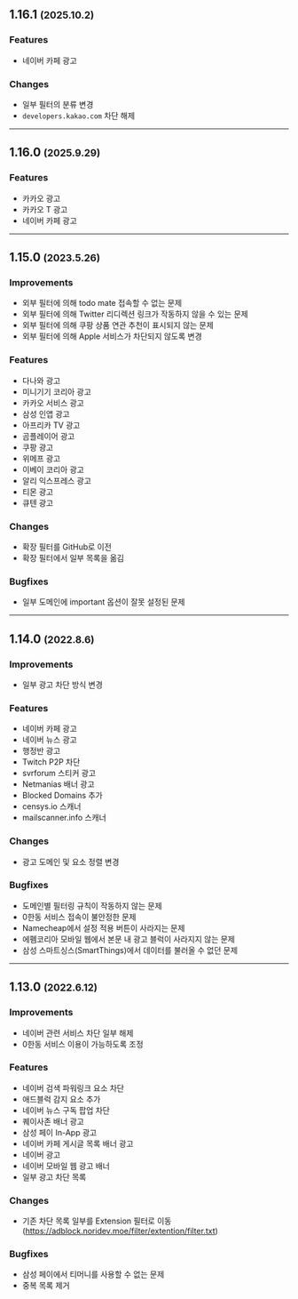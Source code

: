 <!--
## 1.x.x <small>(unreleased)</small>

### Improvements
- 

### Features
- 

### Changes
- 

### Bugfixes
- 

---

-->

## 1.16.1 <small>(2025.10.2)</small>

### Features
- 네이버 카페 광고

### Changes
- 일부 필터의 분류 변경
- `developers.kakao.com` 차단 해제

---

## 1.16.0 <small>(2025.9.29)</small>

### Features
- 카카오 광고
- 카카오 T 광고
- 네이버 카페 광고

---

## 1.15.0 <small>(2023.5.26)</small>

### Improvements
- 외부 필터에 의해 todo mate 접속할 수 없는 문제
- 외부 필터에 의해 Twitter 리디렉션 링크가 작동하지 않을 수 있는 문제
- 외부 필터에 의해 쿠팡 상품 연관 추천이 표시되지 않는 문제
- 외부 필터에 의해 Apple 서비스가 차단되지 않도록 변경

### Features
- 다나와 광고
- 미니기기 코리아 광고
- 카카오 서비스 광고
- 삼성 인앱 광고
- 아프리카 TV 광고
- 곰플레이어 광고
- 쿠팡 광고
- 위메프 광고
- 이베이 코리아 광고
- 알리 익스프레스 광고
- 티몬 광고
- 큐텐 광고

### Changes
- 확장 필터를 GitHub로 이전
- 확장 필터에서 일부 목록을 옮김

### Bugfixes
- 일부 도메인에 important 옵션이 잘못 설정된 문제

---

## 1.14.0 <small>(2022.8.6)</small>

### Improvements
- 일부 광고 차단 방식 변경

### Features
- 네이버 카페 광고
- 네이버 뉴스 광고
- 행정반 광고
- Twitch P2P 차단
- svrforum 스티커 광고
- Netmanias 배너 광고
- Blocked Domains 추가
- censys.io 스캐너
- mailscanner.info 스캐너

### Changes
- 광고 도메인 및 요소 정렬 변경

### Bugfixes
- 도메인별 필터링 규칙이 작동하지 않는 문제
- 0한동 서비스 접속이 불안정한 문제
- Namecheap에서 설정 적용 버튼이 사라지는 문제
- 에펨코리아 모바일 웹에서 본문 내 광고 블럭이 사라지지 않는 문제
- 삼성 스마트싱스(SmartThings)에서 데이터를 불러올 수 없던 문제

---

## 1.13.0 <small>(2022.6.12)</small>

### Improvements
- 네이버 관련 서비스 차단 일부 해제
- 0한동 서비스 이용이 가능하도록 조정

### Features
- 네이버 검색 파워링크 요소 차단
- 애드블럭 감지 요소 추가
- 네이버 뉴스 구독 팝업 차단
- 퀘이사존 배너 광고
- 삼성 페이 In-App 광고
- 네이버 카페 게시글 목록 배너 광고
- 네이버 광고
- 네이버 모바일 웹 광고 배너
- 일부 광고 차단 목록

### Changes
- 기존 차단 목록 일부를 Extension 필터로 이동 (https://adblock.noridev.moe/filter/extention/filter.txt)

### Bugfixes
- 삼성 페이에서 티머니를 사용할 수 없는 문제
- 중복 목록 제거
